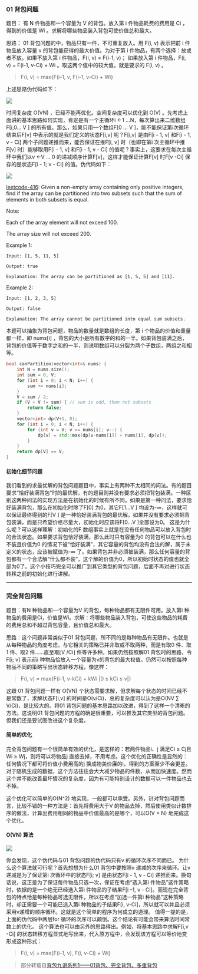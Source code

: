 ### 01 背包问题

题目： 有 N 件物品和一个容量为 V 的背包。放入第 i 件物品耗费的费用是 Ci ，得到的价值是 Wi 。求解将哪些物品装入背包可使价值总和最大。

思路： 01 背包问题的中，物品只有一件，不可重复放入。用 F(i, v) 表示把前 i 件物品放入容量 v 的背包能获得的最大价值。为对于第 i 件物品，有两个选择：放或者不放。如果不放入第 i 件物品，F(i, v) = F(i-1, v)；
如果放入第 i 件物品，F(i, v) = F(i-1, v-Ci) + Wi 。取这两个值中的较大值，就是要求的 F(i, v) 。

> F(i, v) = max{F(i-1, v, F(i-1, v-Ci) + Wi}

上述思路伪代码如下：

![](https://upload-images.jianshu.io/upload_images/1727685-74ec8d323b9ad703.png?imageMogr2/auto-orient/strip%7CimageView2/2/w/641/format/webp)

时间复杂度 O(VN) ，已经不能再优化。空间复杂度可以优化到 O(V) 。先考虑上面讲的基本思路如何实现，肯定是有一个主循环i ←1 ...N，每次算出来二维数组F[i,0... V ] 的所有值。那么，如果只用一个数组F[0 ... V ]，能不能保证第i次循环结束后F[v] 中表示的就是我们定义的状态F[i,v] 呢？F[i,v] 是由F[i - 1, v] 和F[i - 1, v - Ci] 两个子问题递推而来，能否保证在推F[i, v] 时（也即在第i 次主循环中推F[v] 时）能够取用F[i - 1, v] 和F[i - 1, v - Ci] 的值呢？事实上，这要求在每次主循环中我们以v ←V ... 0 的递减顺序计算F[v]，这样才能保证计算F[v] 时F[v -Ci] 保存的是状态F[i - 1; v - Ci] 的值。伪代码如下：

![](https://upload-images.jianshu.io/upload_images/1727685-c3d5b6cbe772b226.png?imageMogr2/auto-orient/strip%7CimageView2/2/w/521/format/webp)

[leetcode-416](https://leetcode.com/problems/partition-equal-subset-sum/description/): Given a non-empty array containing only positive integers, find if the array can be partitioned into two subsets such that the sum of elements in both subsets is equal.

Note:

Each of the array element will not exceed 100.

The array size will not exceed 200.

Example 1:

```
Input: [1, 5, 11, 5]

Output: true

Explanation: The array can be partitioned as [1, 5, 5] and [11].
```

Example 2:

```
Input: [1, 2, 3, 5]

Output: false

Explanation: The array cannot be partitioned into equal sum subsets.
```

本题可以抽象为背包问题，物品的数量就是数组的长度，第 i 个物品的价值和重量都一样，即 nums[i] ，背包的大小是所有数字的和的一半。如果背包装满之后，背包的价值等于数字之和的一半，则说明数组可以分裂为两个子数组，两组之和相等。

```cpp
bool canPartition(vector<int>& nums) {
    int N = nums.size();
    int sum = 0, V;
    for (int i = 0; i < N; i++) {
        sum += nums[i];
    }
    V = sum / 2;
    if (V + V != sum) { // sum is odd, then not subsets
        return false;   
    }
    vector<int> dp(V+1, 0);
    for (int i = 0; i < N; i++) {
        for (int v = V; v >= nums[i]; v--) {
            dp[v] = std::max(dp[v-nums[i]] + nums[i], dp[v]);
        }
    }
    return dp[V] == V;
}
```

#### 初始化细节问题

我们看到的求最优解的背包问题题目中，事实上有两种不太相同的问法。有的题目要求“恰好装满背包”时的最优解，有的题目则并没有要求必须把背包装满。一种区别这两种问法的实现方法是在初始化的时候有所不同。如果是第一种问法，要求恰好装满背包，那么在初始化时除了F[0] 为0，其它F[1...V ] 均设为-∞，这样就可以保证最终得到的F[V ] 是一种恰好装满背包的最优解。如果并没有要求必须把背包装满，而是只希望价格尽量大，初始化时应该将F[0...V ]全部设为0。
这是为什么呢？可以这样理解：初始化的F 数组事实上就是在没有任何物品可以放入背包时的合法状态。如果要求背包恰好装满，那么此时只有容量为0 的背包可以在什么也不装且价值为0 的情况下被“恰好装满”，其它容量的背包均没有合法的解，属于未定义的状态，应该被赋值为-∞ 了。如果背包并非必须被装满，那么任何容量的背包都有一个合法解“什么都不装”，这个解的价值为0，所以初始时状态的值也就全部为0了。这个小技巧完全可以推广到其它类型的背包问题，后面不再对进行状态转移之前的初始化进行讲解。

---

### 完全背包问题

题目：有N 种物品和一个容量为V 的背包，每种物品都有无限件可用。放入第i 种物品的费用是Ci，价值是Wi。求解：将哪些物品装入背包，可使这些物品的耗费的费用总和不超过背包容量，且价值总和最大。

思路：这个问题非常类似于01 背包问题，所不同的是每种物品有无限件。也就是从每种物品的角度考虑，与它相关的策略已并非取或不取两种，而是有取0 件、取1 件、取2
件……直至取⌊V /Ci⌋ 件等许多种。如果仍然按照解01 背包时的思路，令F[i; v] 表示前i 种物品恰放入一个容量为v的背包的最大权值。仍然可以按照每种物品不同的策略写出状态转移方程，像这样：

> F(i, v) = max{F(i-1, v-kCi) + kWi |0 ≤ kCi ≤ v|}

这跟 01 背包问题一样有 O(VN) 个状态需要求解，但求解每个状态的时间已经不是常数了，求解状态F[i,v] 的时间是O(v/Ci)，总的复杂度可以认为是O(NV ∑ V/Ci)，是比较大的。将01 背包问题的基本思路加以改进，得到了这样一个清晰的方法。这说明01 背包问题的方程的确是很重要，可以推及其它类型的背包问题。但我们还是要试图改进这个复杂度。

#### 简单的优化

完全背包问题有一个很简单有效的优化，是这样的：若两件物品i、j 满足Ci ≤ Cj且Wi ≥ Wj，则将可以将物品j 直接去掉，不用考虑。这个优化的正确性是显然的：任何情况下都可将价值小费用高的j 换成物美价廉的i，得到的方案至少不会更差。对于随机生成的数据，这个方法往往会大大减少物品的件数，从而加快速度。然而这个并不能改善最坏情况的复杂度，因为有可能特别设计的数据可以一件物品也去不掉。

这个优化可以简单的O(N^2) 地实现，一般都可以承受。另外，针对背包问题而言，比较不错的一种方法是：首先将费用大于V 的物品去掉，然后使用类似计数排序的做法，计算出费用相同的物品中价值最高的是哪个，可以O(V + N) 地完成这个优化。

#### O(VN) 算法

![](https://upload-images.jianshu.io/upload_images/1727685-02c4c61e494d65af.png?imageMogr2/auto-orient/strip%7CimageView2/2/w/506/format/webp)

你会发现，这个伪代码与01 背包问题的伪代码只有v 的循环次序不同而已。
为什么这个算法就可行呢？首先想想为什么01 背包中要按照v 递减的次序来循环。让v 递减是为了保证第i 次循环中的状态F[i; v] 是由状态F[i - 1, v - Ci] 递推而来。换句话说，这正是为了保证每件物品只选一次，保证在考虑“选入第i 件物品”这件策略时，依据的是一个绝无已经选入第i 件物品的子结果F[i -1, v - Ci]。而现在完全背包的特点恰是每种物品可选无限件，所以在考虑“加选一件第i 种物品”这种策略时，却正需要一个可能已选入第i 种物品的子结果F[i, v-Ci]，所以就可以并且必须采用v递增的顺序循环。这就是这个简单的程序为何成立的道理。
值得一提的是，上面的伪代码中两层for 循环的次序可以颠倒。这个结论有可能会带来算法时间常数上的优化。
这个算法也可以由另外的思路得出。例如，将基本思路中求解F[i,v -Ci] 的状态转移方程显式地写出来，代入原方程中，会发现该方程可以等价地变形成这种形式：

> F(i, v) = max{F(i-1, v), F(i, v-Ci) + Wi}






> 部分转载自[背包九讲系列1——01背包、完全背包、多重背包](https://www.jianshu.com/p/0b9018bbacd7)